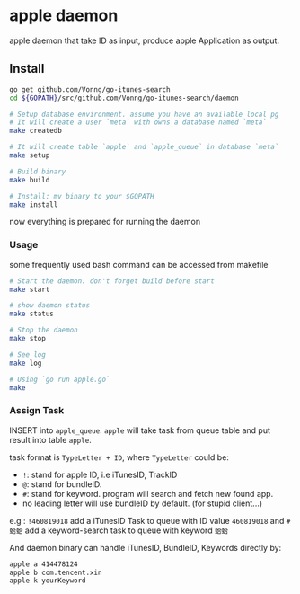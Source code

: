 # apple daemon

apple daemon that take ID as input, produce apple Application as output.


## Install

```bash
go get github.com/Vonng/go-itunes-search
cd ${GOPATH}/src/github.com/Vonng/go-itunes-search/daemon

# Setup database environment. assume you have an available local pg
# It will create a user `meta` with owns a database named `meta`
make createdb

# It will create table `apple` and `apple_queue` in database `meta`
make setup

# Build binary
make build

# Install: mv binary to your $GOPATH
make install
```

now everything is prepared for running the daemon

### Usage

some frequently used bash command can be accessed from makefile

```bash
# Start the daemon. don't forget build before start
make start

# show daemon status
make status

# Stop the daemon
make stop

# See log
make log

# Using `go run apple.go`
make
```


### Assign Task

INSERT into `apple_queue`. `apple` will take task from queue table and put result into table `apple`.
 
 task format is `TypeLetter + ID`, where `TypeLetter` could be:
 
 * `!`: stand for apple ID, i.e iTunesID, TrackID
 * `@`: stand for bundleID.
 * `#`: stand for keyword.  program will search and fetch new found app.
 * no leading letter will use bundleID by default. (for stupid client...)

e.g : `!460819018` add a iTunesID Task to queue with ID value `460819018` and `#蛤蛤` add a keyword-search task to queue with keyword `蛤蛤`

And daemon binary can handle iTunesID, BundleID, Keywords directly by:

```bash
apple a 414478124
apple b com.tencent.xin
apple k yourKeyword
```
